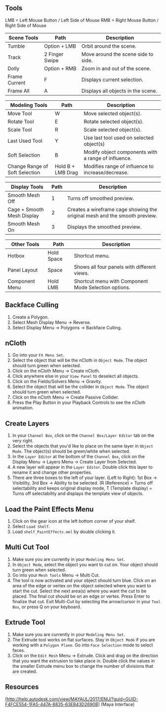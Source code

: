 
## Tools

LMB = Left Mouse Button / Left Side of Mouse
RMB = Right Mouse Button / Right Side of Mouse

Scene Tools | Path | Description
----------- | ---- | -----------
Tumble | Option + LMB | Orbit around the scene.
Track | 2 Finger Swipe | Move around the scene side to side.
Dolly | Option + RMB | Zoom in and out of the scene.
Frame Current | F | Displays current selection.
Frame All | A | Displays all objects in the scene.

Modeling Tools | Path | Description
-------------- | ---- | -----------
Move Tool | W | Move selected object(s).
Rotate Tool | E | Rotate selected object(s).
Scale Tool | R | Scale selected object(s).
Last Used Tool | Y | Use last tool used on selected object(s)
Soft Selection | B | Modify object components with a range of influence.
Change Range of Soft Selection | Hold B + LMB Drag | Modifies range of influence to increase/decrease.

Display Tools | Path | Description
------------- | ---- | -----------
Smooth Mesh Off | 1 | Turns off smoothed preview.
Cage + Smooth Mesh Display | 2 | Creates a wireframe cage showing the original mesh and the smooth preview.
Smooth Mesh On | 3 | Displays the smoothed preview.

Other Tools | Path | Description
---------- | ---- | -----------
Hotbox | Hold Space | Shortcut menu.
Panel Layout | Space | Shows all four panels with different views.
Component Menu | Hold LMB | Shortcut menu with Component Mode Selection options.

## Backface Culling
1. Create a Polygon.
2. Select Mesh Display Menu -> Reverse.
3. Select Display Menu -> Polygons -> Backface Culling.

## nCloth
1. Go into your ```FX Menu Set```.
2. Select the object that will be the nCloth in ```Object Mode```. The object should turn green when selected.
3. Click on the nCloth Menu -> Create nCloth.
4. Click anywhere else in your ```View Panel``` to deselect all objects.
5. Click on the Fields/Solvers Menu -> Gravity.
6. Select the object that will be the collider in ```Object Mode```. The object should turn green when selected.
7. Click on the nCloth Menu -> Create Passive Collider.
8. Press the Play Button in your Playback Controls to see the nCloth animation.

## Create Layers
1. In your ```Channel Box```, click on the ```Channel Box/Layer Editor``` tab on the very right.
2. Select the objects that you'd like to place on the same layer in ```Object Mode```. The object(s) should be green/white when selected.
3. In the ```Layer Editor``` at the bottom of the ```Channel Box```, click on the Display Menu -> Layers Menu -> Create Layer from Selected.
4. A new layer will appear in the ```Layer Editor```. Double click this layer to rename it and change other properties.
5. There are three boxes to the left of your layer. (Left to Right): 1st Box -> Visibility, 3rd Box -> Ability to be selected. (R (Reference) = Turns off selectability and keeps original display mode, T (Template display) = Turns off selectability and displays the template view of objects.

## Load the Paint Effects Menu
1. Click on the gear icon at the left bottom corner of your shelf.
2. Select ```Load Shelf```.
3. Load ```shelf_PaintEffects.mel``` by double clicking it.

## Multi Cut Tool
1. Make sure you are currently in your ```Modeling Menu Set```.
2. In ```Object Mode```, select the object you want to cut on. Your object should turn green when selected.
3. Go into your ```Mesh Tools``` Menu -> Multi Cut.
4. The tool is now activated and your object should turn blue. Click on an area of the edge or vertex on the object selected where you want to start the cut. Select the next area(s) where you want the cut to be placed. The final cut should be on an edge or vertex. Press Enter to finalize that cut. Exit Multi-Cut by selecting the arrow/cursor in your ```Tool Box```, or press Q on your keyboard.

## Extrude Tool
1. Make sure you are currently in your ```Modeling Menu Set```.
2. The Extrude tool works on flat surfaces. Stay in ```Object Mode``` if you are working with a ```Polygon Plane```. Go into ```Face Selection``` mode to select faces.
3. Click on the ```Edit Mesh``` Menu -> Extrude. Click and drag on the direction that you want the extrusion to take place in. Double click the values in the smaller Extrude menu box to change the number of divisions that are created.

## Resources
[http://help.autodesk.com/view/MAYAUL/2017/ENU/?guid=GUID-F4FCE554-1FA5-447A-8835-63EB43D2690B] (Maya Interface)
